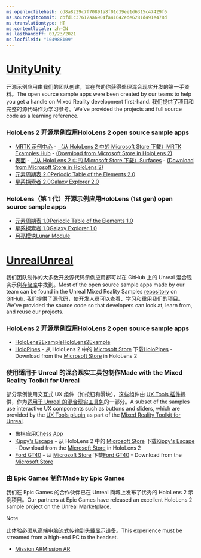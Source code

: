 ```yaml
---
ms.openlocfilehash: cd8a8229c7f70891a8f01d39ee1d6315c47429f6
ms.sourcegitcommit: cbfd1c37612aa6904fa41642ede6281d491e478d
ms.translationtype: HT
ms.contentlocale: zh-CN
ms.lasthandoff: 03/23/2021
ms.locfileid: "104988109"
---
```

# <a name="unity"></a>[<span data-ttu-id="bb298-101">Unity</span><span class="sxs-lookup"><span data-stu-id="bb298-101">Unity</span></span>](#tab/unity)

<span data-ttu-id="bb298-102">开源示例应用由我们的团队创建，旨在帮助你获得处理混合现实开发的第一手资料。</span><span class="sxs-lookup"><span data-stu-id="bb298-102">The open source sample apps were been created by our teams to help you get a handle on Mixed Reality development first-hand.</span></span> <span data-ttu-id="bb298-103">我们提供了项目和完整的源代码作为学习参考。</span><span class="sxs-lookup"><span data-stu-id="bb298-103">We've provided the projects and full source code as a learning reference.</span></span>

### <a name="hololens-2-open-source-sample-apps"></a><span data-ttu-id="bb298-104">HoloLens 2 开源示例应用</span><span class="sxs-lookup"><span data-stu-id="bb298-104">HoloLens 2 open source sample apps</span></span>

* <span data-ttu-id="bb298-105">[MRTK 示例中心](https://microsoft.github.io/MixedRealityToolkit-Unity/Documentation/README_ExampleHub.html) - [（从 HoloLens 2 中的 Microsoft Store 下载）](https://www.microsoft.com/p/mrtk-examples-hub/9mv8c39l2sj4)</span><span class="sxs-lookup"><span data-stu-id="bb298-105">[MRTK Examples Hub](https://microsoft.github.io/MixedRealityToolkit-Unity/Documentation/README_ExampleHub.html) - [(Download from Microsoft Store in HoloLens 2)](https://www.microsoft.com/p/mrtk-examples-hub/9mv8c39l2sj4)</span></span>
* <span data-ttu-id="bb298-106">[表面](../unity/sampleapp-surfaces.md) - [（从 HoloLens 2 中的 Microsoft Store 下载）](https://www.microsoft.com/p/surfaces/9nvkpv3sk3x0)</span><span class="sxs-lookup"><span data-stu-id="bb298-106">[Surfaces](../unity/sampleapp-surfaces.md) - [(Download from Microsoft Store in HoloLens 2)](https://www.microsoft.com/p/surfaces/9nvkpv3sk3x0)</span></span>
* [<span data-ttu-id="bb298-107">元素周期表 2.0</span><span class="sxs-lookup"><span data-stu-id="bb298-107">Periodic Table of the Elements 2.0</span></span>](https://medium.com/@dongyoonpark/bringing-the-periodic-table-of-the-elements-app-to-hololens-2-with-mrtk-v2-a6e3d8362158)
* [<span data-ttu-id="bb298-108">星系探索者 2.0</span><span class="sxs-lookup"><span data-stu-id="bb298-108">Galaxy Explorer 2.0</span></span>](../unity/galaxy-explorer-update.md)

### <a name="hololens-1st-gen-open-source-sample-apps"></a><span data-ttu-id="bb298-109">HoloLens（第 1 代）开源示例应用</span><span class="sxs-lookup"><span data-stu-id="bb298-109">HoloLens (1st gen) open source sample apps</span></span>

* [<span data-ttu-id="bb298-110">元素周期表 1.0</span><span class="sxs-lookup"><span data-stu-id="bb298-110">Periodic Table of the Elements 1.0</span></span>](../unity/periodic-table-of-the-elements.md)
* [<span data-ttu-id="bb298-111">星系探索者 1.0</span><span class="sxs-lookup"><span data-stu-id="bb298-111">Galaxy Explorer 1.0</span></span>](../unity/galaxy-explorer.md)
* [<span data-ttu-id="bb298-112">月亮模块</span><span class="sxs-lookup"><span data-stu-id="bb298-112">Lunar Module</span></span>](../unity/lunar-module.md)

# <a name="unreal"></a>[<span data-ttu-id="bb298-113">Unreal</span><span class="sxs-lookup"><span data-stu-id="bb298-113">Unreal</span></span>](#tab/unreal)

<span data-ttu-id="bb298-114">我们团队制作的大多数开放源代码示例应用都可以在 GitHub 上的 Unreal 混合现实示例[存储库](https://github.com/microsoft/MixedReality-Unreal-Samples)中找到。</span><span class="sxs-lookup"><span data-stu-id="bb298-114">Most of the open source sample apps made by our team can be found in the Unreal Mixed Reality Samples [repository](https://github.com/microsoft/MixedReality-Unreal-Samples) on GitHub.</span></span> <span data-ttu-id="bb298-115">我们提供了源代码，使开发人员可以查看、学习和重用我们的项目。</span><span class="sxs-lookup"><span data-stu-id="bb298-115">We've provided the source code so that developers can look at, learn from, and reuse our projects.</span></span>

### <a name="hololens-2-open-source-sample-apps"></a><span data-ttu-id="bb298-116">HoloLens 2 开源示例应用</span><span class="sxs-lookup"><span data-stu-id="bb298-116">HoloLens 2 open source sample apps</span></span>

* [<span data-ttu-id="bb298-117">HoloLens2Example</span><span class="sxs-lookup"><span data-stu-id="bb298-117">HoloLens2Example</span></span>](https://github.com/microsoft/MixedReality-Unreal-Samples/tree/master/HoloLens2Example)
* <span data-ttu-id="bb298-118">[HoloPipes](https://github.com/microsoft/MixedReality-Unreal-HoloPipes) - 从 HoloLens 2 中的 [Microsoft Store](https://www.microsoft.com/p/holopipes/9mszb3nnrxn9) 下载</span><span class="sxs-lookup"><span data-stu-id="bb298-118">[HoloPipes](https://github.com/microsoft/MixedReality-Unreal-HoloPipes) - Download from the [Microsoft Store](https://www.microsoft.com/p/holopipes/9mszb3nnrxn9) in HoloLens 2</span></span>

### <a name="made-with-the-mixed-reality-toolkit-for-unreal"></a><span data-ttu-id="bb298-119">使用适用于 Unreal 的混合现实工具包制作</span><span class="sxs-lookup"><span data-stu-id="bb298-119">Made with the Mixed Reality Toolkit for Unreal</span></span>

<span data-ttu-id="bb298-120">部分示例使用交互式 UX 组件（如按钮和滑块），这些组件由 [UX Tools 插件](https://aka.ms/uxt-unreal)提供，作为[适用于 Unreal 的混合现实工具包](https://aka.ms/mrtk-unreal)的一部分。</span><span class="sxs-lookup"><span data-stu-id="bb298-120">A subset of the samples use interactive UX components such as buttons and sliders, which are provided by the [UX Tools plugin](https://aka.ms/uxt-unreal) as part of the [Mixed Reality Toolkit for Unreal](https://aka.ms/mrtk-unreal).</span></span>

* [<span data-ttu-id="bb298-121">象棋应用</span><span class="sxs-lookup"><span data-stu-id="bb298-121">Chess App</span></span>](https://github.com/microsoft/MixedReality-Unreal-Samples/tree/master/ChessApp)
* <span data-ttu-id="bb298-122">[Kippy's Escape](../unreal/unreal-kippys-escape.md) - 从 HoloLens 2 中的 [Microsoft Store](https://www.microsoft.com/p/kippys-escape/9nbd7gl86vkd) 下载</span><span class="sxs-lookup"><span data-stu-id="bb298-122">[Kippy's Escape](../unreal/unreal-kippys-escape.md) - Download from the [Microsoft Store](https://www.microsoft.com/p/kippys-escape/9nbd7gl86vkd) in HoloLens 2</span></span>
* <span data-ttu-id="bb298-123">[Ford GT40](../unreal/unreal-ford-gt40.md) - 从 [Microsoft Store](https://www.microsoft.com/p/ford-gt40/9p4vllktfvfp) 下载</span><span class="sxs-lookup"><span data-stu-id="bb298-123">[Ford GT40](../unreal/unreal-ford-gt40.md) - Download from the [Microsoft Store](https://www.microsoft.com/p/ford-gt40/9p4vllktfvfp)</span></span>

### <a name="made-by-epic-games"></a><span data-ttu-id="bb298-124">由 Epic Games 制作</span><span class="sxs-lookup"><span data-stu-id="bb298-124">Made by Epic Games</span></span>

<span data-ttu-id="bb298-125">我们在 Epic Games 的合作伙伴已在 Unreal 商城上发布了优秀的 HoloLens 2 示例项目。</span><span class="sxs-lookup"><span data-stu-id="bb298-125">Our partners at Epic Games have released an excellent HoloLens 2 sample project on the Unreal Marketplace.</span></span>

> [!NOTE]
> <span data-ttu-id="bb298-126">此体验必须从高端电脑流式传输到头戴显示设备。</span><span class="sxs-lookup"><span data-stu-id="bb298-126">This experience must be streamed from a high-end PC to the headset.</span></span>

* [<span data-ttu-id="bb298-127">Mission AR</span><span class="sxs-lookup"><span data-stu-id="bb298-127">Mission AR</span></span>](https://docs.unrealengine.com/Resources/Showcases/MissionAR/index.html)
